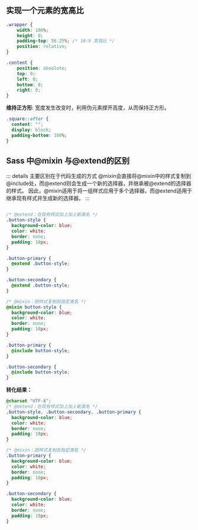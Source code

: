 ## 实现一个元素的宽高比
```css
.wrapper {
    width: 100%;
    height: 0;
    padding-top: 56.25%; /* 16:9 宽高比 */
    position: relative;
}

.content {
    position: absolute;
    top: 0;
    left: 0;
    bottom: 0;
    right: 0;
}
```

**维持正方形**: 宽度发生改变时，利用伪元素撑开高度，从而保持正方形。

```css
.square::after {
  content: "";
  display: block;
  padding-bottom: 100%;
}
```

## Sass 中@mixin 与@extend的区别
::: details 主要区别在于代码生成的方式
@mixin会直接将@mixin中的样式复制到@include处，而@extend则会生成一个新的选择器，并继承被@extend的选择器的样式。
因此，@mixin适用于将一组样式应用于多个选择器，而@extend适用于继承现有样式并生成新的选择器。
:::

```scss

/* @extend：在现有样式加上加上新类名 */
.button-style {
  background-color: blue;
  color: white;
  border: none;
  padding: 10px;
}

.button-primary {
  @extend .button-style;
}

.button-secondary {
  @extend .button-style;
}

/* @mixin：把样式复制到指定类名 */
@mixin button-style {
  background-color: blue;
  color: white;
  border: none;
  padding: 10px;
}

.button-primary {
  @include button-style;
}

.button-secondary {
  @include button-style;
}
```


**转化结果：**

```css
@charset "UTF-8";
/* @extend：在现有样式加上加上新类名 */
.button-style, .button-secondary, .button-primary {
  background-color: blue;
  color: white;
  border: none;
  padding: 10px;
}

/* @mixin：把样式复制到指定类名 */
.button-primary {
  background-color: blue;
  color: white;
  border: none;
  padding: 10px;
}

.button-secondary {
  background-color: blue;
  color: white;
  border: none;
  padding: 10px;
}
```